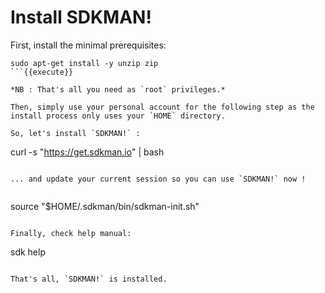 # Install SDKMAN!

First, install the minimal prerequisites:

```
sudo apt-get install -y unzip zip
```{{execute}}

*NB : That's all you need as `root` privileges.*

Then, simply use your personal account for the following step as the
install process only uses your `HOME` directory.

So, let's install `SDKMAN!` :

```
curl -s "https://get.sdkman.io" | bash
```{{execute}}

... and update your current session so you can use `SDKMAN!` now !


```
source "$HOME/.sdkman/bin/sdkman-init.sh"
```{{execute}}

Finally, check help manual:

```
sdk help
```{{execute}}

That's all, `SDKMAN!` is installed.